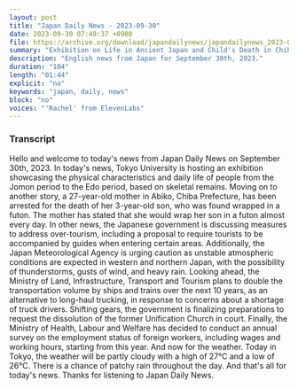 ```yaml
---
layout: post
title: "Japan Daily News - 2023-09-30"
date: 2023-09-30 07:49:37 +0900
file: https://archive.org/download/japandailynews/japandailynews_2023-09-30.mp3
summary: "Exhibition on Life in Ancient Japan and Child's Death in Chiba, & more…"
description: "English news from Japan for September 30th, 2023."
duration: "104"
length: "01:44"
explicit: "no"
keywords: "japan, daily, news"
block: "no"
voices: "'Rachel' from ElevenLabs"
---
```


### Transcript

Hello and welcome to today's news from Japan Daily News on September 30th, 2023. In today's news, Tokyo University is hosting an exhibition showcasing the physical characteristics and daily life of people from the Jomon period to the Edo period, based on skeletal remains. Moving on to another story, a 27-year-old mother in Abiko, Chiba Prefecture, has been arrested for the death of her 3-year-old son, who was found wrapped in a futon. The mother has stated that she would wrap her son in a futon almost every day. In other news, the Japanese government is discussing measures to address over-tourism, including a proposal to require tourists to be accompanied by guides when entering certain areas. Additionally, the Japan Meteorological Agency is urging caution as unstable atmospheric conditions are expected in western and northern Japan, with the possibility of thunderstorms, gusts of wind, and heavy rain. Looking ahead, the Ministry of Land, Infrastructure, Transport and Tourism plans to double the transportation volume by ships and trains over the next 10 years, as an alternative to long-haul trucking, in response to concerns about a shortage of truck drivers. Shifting gears, the government is finalizing preparations to request the dissolution of the former Unification Church in court. Finally, the Ministry of Health, Labour and Welfare has decided to conduct an annual survey on the employment status of foreign workers, including wages and working hours, starting from this year. And now for the weather. Today in Tokyo, the weather will be partly cloudy with a high of 27°C and a low of 26°C. There is a chance of patchy rain throughout the day.  And that's all for today's news. Thanks for listening to Japan Daily News.

